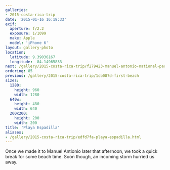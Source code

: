 ```yaml
---
galleries:
- 2015-costa-rica-trip
date: '2015-01-16 16:18:33'
exif:
  aperture: f/2.2
  exposure: 1/1099
  make: Apple
  model: 'iPhone 6'
layout: gallery-photo
location:
  latitude: 9.39036167
  longitude: -84.14965833
next: /gallery/2015-costa-rica-trip/f279423-manuel-antonio-national-park
ordering: 85
previous: /gallery/2015-costa-rica-trip/1cb087d-first-beach
sizes:
  1280:
    height: 960
    width: 1280
  640w:
    height: 480
    width: 640
  200x200:
    height: 200
    width: 200
title: 'Playa Espadilla'
aliases:
- /gallery/2015-costa-rica-trip/edfd7fa-playa-espadilla.html
---
```


Once we made it to Manuel Antionio later that afternoon, we took a quick break for some beach time. Soon though, an incoming storm hurried us away.
